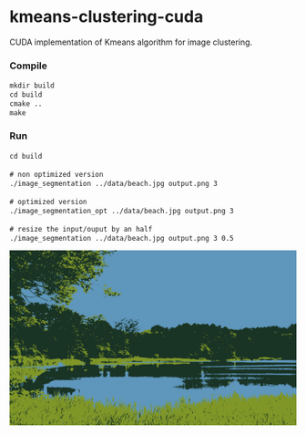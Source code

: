 # kmeans-clustering-cuda
CUDA implementation of Kmeans algorithm for image clustering.



### Compile

```shell
mkdir build
cd build
cmake ..
make
```



### Run

```shell
cd build

# non optimized version
./image_segmentation ../data/beach.jpg output.png 3

# optimized version
./image_segmentation_opt ../data/beach.jpg output.png 3

# resize the input/ouput by an half
./image_segmentation ../data/beach.jpg output.png 3 0.5
```
![alt text](https://github.com/SuperDiodo/kmeans-clustering-cuda/blob/main/output/lake_k3.png)
